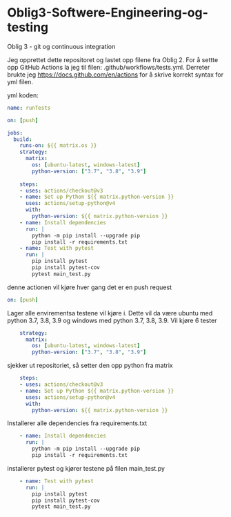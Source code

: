 # Oblig3-Softwere-Engineering-og-testing

Oblig 3 - git og continuous integration

Jeg opprettet dette repositoret og lastet opp filene fra Oblig 2.
For å settte opp GitHub Actions la jeg til filen: .github/workflows/tests.yml.
Derreter brukte jeg https://docs.github.com/en/actions for å skrive korrekt syntax for yml filen. 

yml koden:
```yml
name: runTests

on: [push]

jobs:
  build:
    runs-on: ${{ matrix.os }}
    strategy:
      matrix:
        os: [ubuntu-latest, windows-latest]
        python-version: ["3.7", "3.8", "3.9"]
        
    steps:
    - uses: actions/checkout@v3
    - name: Set up Python ${{ matrix.python-version }}
      uses: actions/setup-python@v4
      with:
        python-version: ${{ matrix.python-version }}
    - name: Install dependencies
      run: |
        python -m pip install --upgrade pip
        pip install -r requirements.txt
    - name: Test with pytest
      run: |
        pip install pytest
        pip install pytest-cov
        pytest main_test.py        
```

denne actionen vil kjøre hver gang det er en push request
```yml
on: [push]
```
Lager alle envirementsa testene vil kjøre i. Dette vil da være ubuntu med python 3.7, 3.8, 3.9 og windows med python 3.7, 3.8, 3.9. Vil kjøre 6 tester
```yml
    strategy:
      matrix:
        os: [ubuntu-latest, windows-latest]
        python-version: ["3.7", "3.8", "3.9"]
```
sjekker ut repositoriet, så setter den opp python fra matrix 
```yml
    steps:
    - uses: actions/checkout@v3
    - name: Set up Python ${{ matrix.python-version }}
      uses: actions/setup-python@v4
      with:
        python-version: ${{ matrix.python-version }}
```

Installerer alle dependencies fra requirements.txt
```yml
    - name: Install dependencies
      run: |
        python -m pip install --upgrade pip
        pip install -r requirements.txt
```

installerer pytest og kjører testene på filen main_test.py
```yml
    - name: Test with pytest
      run: |
        pip install pytest
        pip install pytest-cov
        pytest main_test.py        
```

